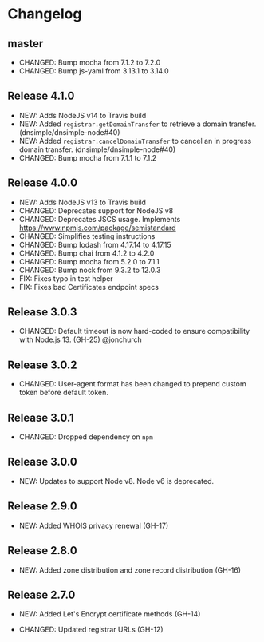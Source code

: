 # Changelog

## master

- CHANGED: Bump mocha from 7.1.2 to 7.2.0
- CHANGED: Bump js-yaml from 3.13.1 to 3.14.0

## Release 4.1.0

- NEW: Adds NodeJS v14 to Travis build
- NEW: Added `registrar.getDomainTransfer` to retrieve a domain transfer. (dnsimple/dnsimple-node#40)
- NEW: Added `registrar.cancelDomainTransfer` to cancel an in progress domain transfer. (dnsimple/dnsimple-node#40)
- CHANGED: Bump mocha from 7.1.1 to 7.1.2

## Release 4.0.0

- NEW: Adds NodeJS v13 to Travis build
- CHANGED: Deprecates support for NodeJS v8
- CHANGED: Deprecates JSCS usage. Implements https://www.npmjs.com/package/semistandard
- CHANGED: Simplifies testing instructions
- CHANGED: Bump lodash from 4.17.14 to 4.17.15
- CHANGED: Bump chai from 4.1.2 to 4.2.0
- CHANGED: Bump mocha from 5.2.0 to 7.1.1
- CHANGED: Bump nock from 9.3.2 to 12.0.3
- FIX: Fixes typo in test helper
- FIX: Fixes bad Certificates endpoint specs

## Release 3.0.3

- CHANGED: Default timeout is now hard-coded to ensure compatibility with Node.js 13. (GH-25) @jonchurch

## Release 3.0.2

- CHANGED: User-agent format has been changed to prepend custom token before default token.

## Release 3.0.1

- CHANGED: Dropped dependency on `npm`

## Release 3.0.0

- NEW: Updates to support Node v8. Node v6 is deprecated.

## Release 2.9.0

- NEW: Added WHOIS privacy renewal (GH-17)

## Release 2.8.0

- NEW: Added zone distribution and zone record distribution (GH-16)

## Release 2.7.0

- NEW: Added Let's Encrypt certificate methods (GH-14)

- CHANGED: Updated registrar URLs (GH-12)
